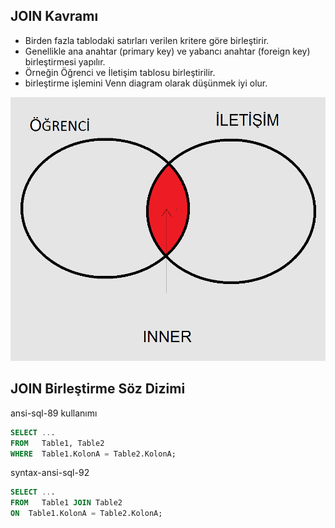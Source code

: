 ## JOIN Kavramı

- Birden fazla tablodaki satırları verilen kritere göre birleştirir.
- Genellikle ana anahtar (primary key) ve yabancı anahtar (foreign key) birleştirmesi yapılır.
- Örneğin Öğrenci ve İletişim tablosu birleştirilir.
- birleştirme işlemini Venn diagram olarak düşünmek iyi olur.


![join-inner-example1-tr](images/join-inner-example1-tr.png)


## JOIN Birleştirme Söz Dizimi

ansi-sql-89 kullanımı

```sql
SELECT ...
FROM   Table1, Table2
WHERE  Table1.KolonA = Table2.KolonA;

```

syntax-ansi-sql-92

```sql
SELECT ...
FROM   Table1 JOIN Table2
ON  Table1.KolonA = Table2.KolonA;


```

